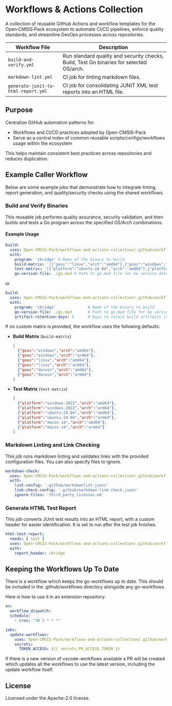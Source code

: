 # Workflows & Actions Collection

A collection of reusable GitHub Actions and workflow templates for the
Open‑CMSIS‑Pack ecosystem to automate CI/CD pipelines, enforce quality
standards, and streamline DevOps processes across repositories.

| Workflow File | Description |
|---------------|-------------|
| `build-and-verify.yml` | Run standard quality and security checks, Build, Test Go binaries for selected OS/arch. |
| `markdown-lint.yml` | CI job for linting markdown files. |
| `generate-junit-to-html-report.yml` | CI job for consolidating JUNIT XML test reports into an HTML file. |

## Purpose

Centralize GitHub automation patterns for:

- Workflows and CI/CD practices adopted by Open-CMSIS-Pack
- Serve as a central index of common reusable scripts/configs/workflows usage within the ecosystem

This helps maintain consistent best practices across repositories and reduces
duplication.

## Example Caller Workflow

Below are some example jobs that demonstrate how to integrate linting, report
generation, and quality/security checks using the shared workflows.

### Build and Verify Binaries

This reusable job performs quality assurance, security validation, and then
builds and tests a Go program across the specified OS/Arch combinations.

#### Example Usage

```yaml
build:
  uses: Open-CMSIS-Pack/workflows-and-actions-collection/.github/workflows/build-and-verify.yml@v1.0.0
  with:
    program: 'cbridge' # Name of the binary to build
    build-matrix: '[{"goos":"linux","arch":"amd64"},{"goos":"windows","arch":"arm64"}]'
    test-matrix: '[{"platform":"ubuntu-24.04","arch":"amd64"},{"platform":"macos-14","arch":"arm64"}]'
    go-version-file: ./go.mod # Path to go.mod file for Go version detection
```

or

```yaml
build:
  uses: Open-CMSIS-Pack/workflows-and-actions-collection/.github/workflows/build-and-verify.yml@v1.0.0
  with:
    program: 'cbridge'              # Name of the binary to build
    go-version-file: ./go.mod       # Path to go.mod file for Go version detection
    artifact-retention-days: 1      # Days to retain build artifacts (default: 7)
```

If no custom matrix is provided, the workflow uses the following defaults:

- **Build Matrix** (`build-matrix`)

  ```json
  [
    {"goos":"windows","arch":"amd64"},
    {"goos":"windows","arch":"arm64"},
    {"goos":"linux","arch":"amd64"},
    {"goos":"linux","arch":"arm64"},
    {"goos":"darwin","arch":"amd64"},
    {"goos":"darwin","arch":"arm64"}
  ]
  ```

- **Test Matrix** (`test-matrix`)

  ```json
  [
    {"platform":"windows-2022","arch":"amd64"},
    {"platform":"windows-2022","arch":"arm64"},
    {"platform":"ubuntu-24.04","arch":"amd64"},
    {"platform":"ubuntu-24.04","arch":"arm64"},
    {"platform":"macos-14","arch":"amd64"},
    {"platform":"macos-14","arch":"arm64"}
  ]
  ```

### Markdown Linting and Link Checking

This job runs markdown linting and validates links with the provided
configuration files. You can also specify files to ignore.

```yaml
markdown-check:
  uses: Open-CMSIS-Pack/workflows-and-actions-collection/.github/workflows/markdown-lint.yml@v1.0.0
  with:
    lint-config: '.github/markdownlint.jsonc'
    link-check-config: '.github/markdown-link-check.jsonc'
    ignore-files: 'third_party_licenses.md'
```

### Generate HTML Test Report

This job converts JUnit test results into an HTML report, with a custom
header for easier identification. It is set to run after the test job finishes.

```yaml
html-test-report:
  needs: [ test ]
  uses: Open-CMSIS-Pack/workflows-and-actions-collection/.github/workflows/generate-junit-to-html-report.yml@main
  with:
    report_header: cbridge
```

## Keeping the Workflows Up To Date

There is a workflow which keeps the go-workflows up to date. This should be included in the .github/workflows directory alongside any go-workflows.

Here is how to use it in an extension repository:

```yaml
on:
  workflow_dispatch:
  schedule:
    - cron: "30 3 * * *"

jobs:
  update-workflows:
    uses: Open-CMSIS-Pack/workflows-and-actions-collection/.github/workflows/update-workflows.yml@v1.0.0
    secrets:
      TOKEN_ACCESS: ${{ secrets.PR_ACCESS_TOKEN }}
```

If there is a new version of vscode-workflows available a PR will be created which updates all the workflows to use the latest version, including the update workflow itself.

## License

Licensed under the Apache-2.0 license.
